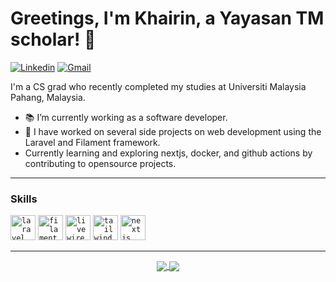 <!-- Greeting -->
# Greetings, I'm Khairin, a Yayasan TM scholar! :wave:

[![Linkedin](https://img.shields.io/badge/-khairinchan-blue?style=flat&logo=Linkedin&logoColor=white)](https://www.linkedin.com/in/khairin-chan-35040b187/)
[![Gmail](https://img.shields.io/badge/-khairin13chan@gmail.com-c14438?style=flat&logo=Gmail&logoColor=white)](mailto:khairin13chan@gmail.com)

<!--Introduction -->
I'm a CS grad who recently completed my studies at Universiti Malaysia Pahang, Malaysia.

- 📚 I’m currently working as a software developer.
- 🐝 I have worked on several side projects on web development using the Laravel and Filament framework.
- Currently learning and exploring nextjs, docker, and github actions by contributing to opensource projects.

---

### Skills
<code><a href="https://laravel.com/"><img height="40" src="https://laravel.com/img/logomark.min.svg" alt="laravel logo" /></a></code>
<code><a href="https://filamentphp.com/"><img height="40" src="https://avatars.githubusercontent.com/u/64450473?s=200&v=4" alt="filament logo" /></a></code>
<code><a href="https://laravel-livewire.com/"><img height="40" src="https://laravelnews.s3.amazonaws.com/images/laravel-livewire.png?w=1366&h=692.22972972973&q=90&auto=format&fit=crop" alt="livewire logo" /></a></code>
<code><a href="https://tailwindcss.com/"><img height="40" src="https://upload.wikimedia.org/wikipedia/commons/thumb/d/d5/Tailwind_CSS_Logo.svg/2048px-Tailwind_CSS_Logo.svg.png" alt="tailwind logo" /></a></code>
<code><a href="https://nextjs.org/"><img height="40" src="https://www.svgrepo.com/show/354113/nextjs-icon.svg" alt="nextjs logo" /></a></code>

---
  
<div align="center"> 
  <a href="">
    <img align="center" src="https://github-readme-stats-sigma-five.vercel.app/api?username=khrnchn&show_icons=true&include_all_commits=true&count_private=true&theme=react&line_height=40" />
  </a>
  <a href="">
    <img align="center" src="https://github-readme-stats.vercel.app/api/top-langs/?username=khrnchn&theme=react&line_height=40&hide=css"/>
  </a>
</div>


